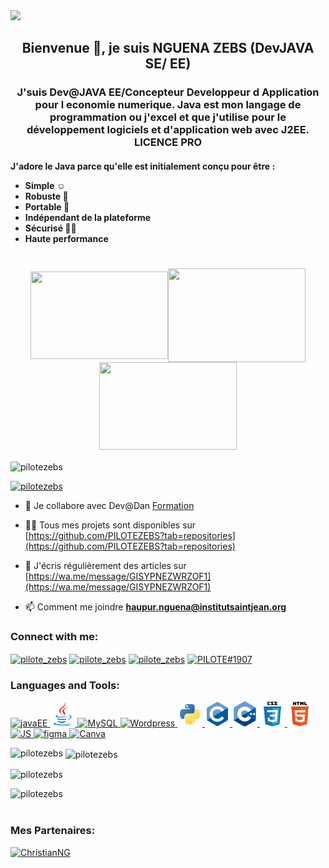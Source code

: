 <img src="https://z-p3-scontent.fdla2-1.fna.fbcdn.net/v/t39.30808-6/291617068_1170503067125194_6475873317252536255_n.jpg?stp=dst-jpg_p640x640&_nc_cat=109&ccb=1-7&_nc_sid=e3f864&_nc_eui2=AeFnRP7TaIHj8o5EPYGYk2BX7Fv1M509tXHsW_UznT21cZLcgFdYi57a_4E5gLjbjIM4lpZQB6fsP0CfCw_L5rSq&_nc_ohc=-v3F8OfRZOoAX_C812w&_nc_zt=23&_nc_ht=z-p3-scontent.fdla2-1.fna&oh=00_AT-pHd1uI9eX6Xz4tzEx86IRn4HvmsimnaaRPEE6bPok7Q&oe=62D1F750" height="40%">

<h2 align="center"> Bienvenue 👋, je suis NGUENA ZEBS (DevJAVA SE/ EE)</h2>
<h3 align="center"> J'suis Dev@JAVA EE/Concepteur Developpeur d Application pour l economie numerique. Java est mon langage de programmation ou j'excel et que j'utilise pour le développement logiciels et d'application web avec J2EE.  LICENCE PRO</h3>
<h4>
J'adore le Java parce qu'elle est initialement conçu pour être :
  <ul>
    <li>Simple ☺</li>
    <li>Robuste 🦾</li>
    <li>Portable 🚥</li>
    <li>Indépendant de la plateforme</li>
    <li>Sécurisé 🕵️‍♀️</li>
    <li>Haute performance</li>
  </ul>
</h4>

<h1 align="center"><img src="https://www.ivonet.nl/images/2019/javaee---jakarta-ee-initializr/javaee---jakarta-ee-initializr.jpg" width="220" height="140" align="center"><img src="https://github.com/muntakim1/muntakim1/raw/master/home-banner.gif" width="220" height="150" align="center"><img src="https://miro.medium.com/max/647/1*PBTTH5RGrfT1RBXxr989XQ.png" width="220" height="140" align="center"></h1>

<p align="left"> <img src="https://komarev.com/ghpvc/?username=pilotezebs&label=Profile%20views&color=0e75b6&style=flat" alt="pilotezebs" /> </p>

<p align="left"> <a href="https://github.com/ryo-ma/github-profile-trophy"><img src="https://user-images.githubusercontent.com/6661165/92325601-039b9300-f087-11ea-983a-fce8133549ee.png" alt="pilotezebs" /></a> </p>

- 👯 Je collabore avec Dev@Dan [Formation](https://www.youtube.com/channel/UCCwgg65nIWmoIXB2jwflNYA)

- 👨‍💻 Tous mes projets sont disponibles sur [https://github.com/PILOTEZEBS?tab=repositories](https://github.com/PILOTEZEBS?tab=repositories)

- 📝 J'écris régulièrement des articles sur [https://wa.me/message/GISYPNEZWRZOF1](https://wa.me/message/GISYPNEZWRZOF1)

- 📫 Comment me joindre **haupur.nguena@institutsaintjean.org**

<h3 align="left">Connect with me:</h3>
<p align="left">
<a href="https://linkedin.com/in/pilote_zebs" target="blank"><img align="center" src="https://raw.githubusercontent.com/rahuldkjain/github-profile-readme-generator/master/src/images/icons/Social/linked-in-alt.svg" alt="pilote_zebs" height="30" width="40" /></a>
<a href="https://fb.com/pilote_zebs" target="blank"><img align="center" src="https://raw.githubusercontent.com/rahuldkjain/github-profile-readme-generator/master/src/images/icons/Social/facebook.svg" alt="pilote_zebs" height="30" width="40" /></a>
<a href="https://instagram.com/pilote_zebs" target="blank"><img align="center" src="https://raw.githubusercontent.com/rahuldkjain/github-profile-readme-generator/master/src/images/icons/Social/instagram.svg" alt="pilote_zebs" height="30" width="40" /></a>
<a href="https://discord.gg/PILOTE#1907" target="blank"><img align="center" src="https://raw.githubusercontent.com/rahuldkjain/github-profile-readme-generator/master/src/images/icons/Social/discord.svg" alt="PILOTE#1907" height="30" width="40" /></a>
</p>

<h3 align="left">Languages and Tools:</h3>
<p align="left"><a href="https://www.java.com" target="_blank" rel="noreferrer"> <img src="https://www.redhat.com/cms/managed-files/2017/09/screen-shot-2017-09-11-at-1-49-17-pm.png" alt="javaEE" width="40" height="40"/> </a> <a href="https://www.java.com" target="_blank" rel="noreferrer"> <img src="https://raw.githubusercontent.com/devicons/devicon/master/icons/java/java-original.svg" alt="java" width="40" height="40"/> </a> <a href="https://www.mysql.com" target="_blank" rel="noreferrer"> <img src="https://www.pngkey.com/png/full/269-2693201_mysql-logo-circle-png.png" alt="MySQL" width="40" height="40"/> </a> <a href="https://wordpress.com/create/?aff=15767&cid=1654213&cmp_id=11549382845&adg_id=111353876614&kwd=wordpress&device=c" target="_blank" rel="noreferrer"> <img src="https://wpcom.files.wordpress.com/2017/11/cropped-wordpress.png?w=200" alt="Wordpress" width="40" height="40"/> </a><a href="https://www.python.org" target="_blank" rel="noreferrer"> <img src="https://raw.githubusercontent.com/devicons/devicon/master/icons/python/python-original.svg" alt="python" width="40" height="40"/> </a>  <a href="https://www.cprogramming.com/" target="_blank" rel="noreferrer"> <img src="https://raw.githubusercontent.com/devicons/devicon/master/icons/c/c-original.svg" alt="c" width="40" height="40"/> </a> <a href="https://www.w3schools.com/cpp/" target="_blank" rel="noreferrer"> <img src="https://raw.githubusercontent.com/devicons/devicon/master/icons/cplusplus/cplusplus-original.svg" alt="cplusplus" width="40" height="40"/> </a> <a href="https://www.w3schools.com/css/" target="_blank" rel="noreferrer"> <img src="https://raw.githubusercontent.com/devicons/devicon/master/icons/css3/css3-original-wordmark.svg" alt="css3" width="40" height="40"/> </a> <a href="https://www.w3.org/html/" target="_blank" rel="noreferrer"> <img src="https://raw.githubusercontent.com/devicons/devicon/master/icons/html5/html5-original-wordmark.svg" alt="html5" width="40" height="40"/> </a> <a href="https://www.w3.org/html/" target="_blank" rel="noreferrer"> <img src="https://eachscape.com/wp-content/uploads/2016/07/JScript.png" alt="JS" width="40" height="40"/> </a> <a href="https://www.figma.com/" target="_blank" rel="noreferrer"> <img src="https://www.vectorlogo.zone/logos/figma/figma-icon.svg" alt="figma" width="40" height="40"/> </a> <a href="https://www.canva.com/" target="_blank" rel="noreferrer"> <img src="https://www.e-monsite.com/medias/images/canva-logo.png" alt="Canva" width="40" height="40"/> </a>

<p><img align="left" src="https://github-readme-stats.vercel.app/api/top-langs?username=pilotezebs&show_icons=true&locale=en&layout=compact" alt="pilotezebs" /></p>

<p>&nbsp;<img align="center" src="https://github-readme-stats.vercel.app/api?username=pilotezebs&show_icons=true&locale=en" alt="pilotezebs" /></p>

<p><img align="center" src="https://github-readme-streak-stats.herokuapp.com/?user=pilotezebs&" alt="pilotezebs" /></p>
<p><a href="https://ko-fi.com/pilotezebs"> <img align="left" src="https://cdn.ko-fi.com/cdn/kofi3.png?v=3" height="50" width="210" alt="pilotezebs" /></a></p><br><br>
<h3 align="left">Mes Partenaires:</h3>
<a href="https://github.com/Christ118" target="_blank"> <img src="https://avatars.githubusercontent.com/u/96875506?v=4" alt="ChristianNG" width="55" height="55" title="ChristianNG"/> </a>
